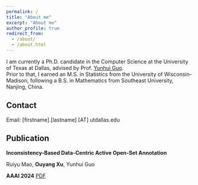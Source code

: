```yaml
---
permalink: /
title: "About me"
excerpt: "About me"
author_profile: true
redirect_from: 
  - /about/
  - /about.html
---
```


I am currently a Ph.D. candidate in the Computer Science at the University of Texas at Dallas, advised by Prof. [Yunhui Guo](https://yunhuiguo.github.io). 
<br />
Prior to that, I earned an M.S. in Statistics from the University of Wisconsin-Madison, following a B.S. in Mathematics from Southeast University, Nanjing, China. 

## Contact

Email: [firstname].[lastname] [AT] utdallas.edu

## Publication
**Inconsistency-Based Data-Centric Active Open-Set Annotation**

Ruiyu Mao, **Ouyang Xu**, Yunhui Guo

**AAAI 2024**
[PDF](https://arxiv.org/abs/2401.04923)

